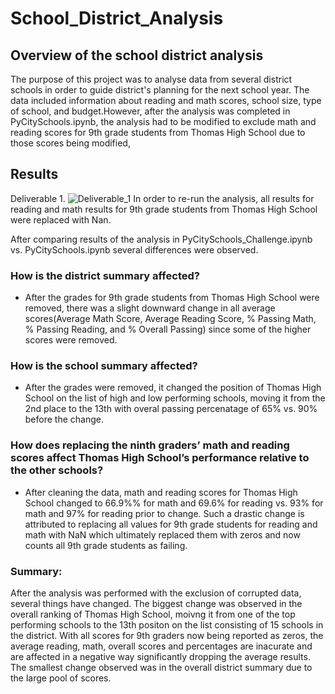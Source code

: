 # School_District_Analysis
## Overview of the school district analysis
The purpose of this project was to analyse data from several district schools in order to guide district's planning for the next school year. The data included information about reading and math scores, school size, type of school, and budget.However, after the analysis was completed in PyCitySchools.ipynb, the analysis had to be modified to exclude math and reading scores for 9th grade students from Thomas High School due to those scores being modified, 
## Results
Deliverable 1. 
![Deliverable_1](https://user-images.githubusercontent.com/96098938/151106147-d4a0a3ef-d510-4681-8e5f-d056bf14eaf2.PNG)
In order to re-run the analysis, all results for reading and math results for 9th grade students from Thomas High School were replaced with Nan. 

After comparing results of the analysis in PyCitySchools_Challenge.ipynb vs. PyCitySchools.ipynb several differences were observed. 
### How is the district summary affected?
- After the grades for 9th grade students from Thomas High School were removed, there was a slight downward change in all average scores(Average Math Score, Average Reading Score, % Passing Math, % Passing Reading, and % Overall Passing) since some of the higher scores were removed. 
### How is the school summary affected?
- After the  grades were removed, it changed the position of Thomas High School on the list of high and low performing schools, moving it from the 2nd place to the 13th with overal passing percenatage of 65% vs. 90% before the change.  
### How does replacing the ninth graders’ math and reading scores affect Thomas High School’s performance relative to the other schools?
- After cleaning the data, math and reading scores for Thomas High School changed to 66.9%% for math and 69.6% for reading vs. 93% for math and 97% for reading prior to change. Such a drastic change is attributed to replacing all values for 9th grade students for reading and math with NaN which ultimately replaced them with zeros and now counts all 9th grade students as failing. 

### Summary: 
After the analysis was performed with the exclusion of corrupted data, several things have changed. The biggest change was observed in the overall ranking of Thomas High School, moivng it from one of the top performing schools to the 13th positon on the list consisting of 15 schools in the district. With all scores for 9th graders now being reported as zeros, the average reading, math, overall scores and percentages are inacurate and are affected in a negative way significantly dropping the average results. The smallest change observed was in the overall district summary due to the large pool of scores. 
